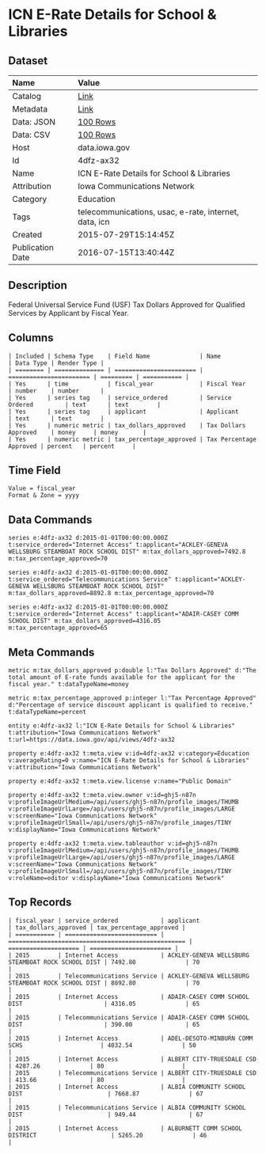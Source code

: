 # ICN E-Rate Details for School & Libraries

## Dataset

| Name | Value |
| :--- | :---- |
| Catalog | [Link](https://catalog.data.gov/dataset/icn-e-rate-details-for-school-libraries) |
| Metadata | [Link](https://data.iowa.gov/api/views/4dfz-ax32) |
| Data: JSON | [100 Rows](https://data.iowa.gov/api/views/4dfz-ax32/rows.json?max_rows=100) |
| Data: CSV | [100 Rows](https://data.iowa.gov/api/views/4dfz-ax32/rows.csv?max_rows=100) |
| Host | data.iowa.gov |
| Id | 4dfz-ax32 |
| Name | ICN E-Rate Details for School & Libraries |
| Attribution | Iowa Communications Network |
| Category | Education |
| Tags | telecommunications, usac, e-rate, internet, data, icn |
| Created | 2015-07-29T15:14:45Z |
| Publication Date | 2016-07-15T13:40:44Z |

## Description

Federal Universal Service Fund (USF) Tax Dollars Approved for Qualified Services by Applicant by Fiscal Year.

## Columns

```ls
| Included | Schema Type    | Field Name              | Name                    | Data Type | Render Type |
| ======== | ============== | ======================= | ======================= | ========= | =========== |
| Yes      | time           | fiscal_year             | Fiscal Year             | number    | number      |
| Yes      | series tag     | service_ordered         | Service Ordered         | text      | text        |
| Yes      | series tag     | applicant               | Applicant               | text      | text        |
| Yes      | numeric metric | tax_dollars_approved    | Tax Dollars Approved    | money     | money       |
| Yes      | numeric metric | tax_percentage_approved | Tax Percentage Approved | percent   | percent     |
```

## Time Field

```ls
Value = fiscal_year
Format & Zone = yyyy
```

## Data Commands

```ls
series e:4dfz-ax32 d:2015-01-01T00:00:00.000Z t:service_ordered="Internet Access" t:applicant="ACKLEY-GENEVA WELLSBURG STEAMBOAT ROCK SCHOOL DIST" m:tax_dollars_approved=7492.8 m:tax_percentage_approved=70

series e:4dfz-ax32 d:2015-01-01T00:00:00.000Z t:service_ordered="Telecommunications Service" t:applicant="ACKLEY-GENEVA WELLSBURG STEAMBOAT ROCK SCHOOL DIST" m:tax_dollars_approved=8892.8 m:tax_percentage_approved=70

series e:4dfz-ax32 d:2015-01-01T00:00:00.000Z t:service_ordered="Internet Access" t:applicant="ADAIR-CASEY COMM SCHOOL DIST" m:tax_dollars_approved=4316.05 m:tax_percentage_approved=65
```

## Meta Commands

```ls
metric m:tax_dollars_approved p:double l:"Tax Dollars Approved" d:"The total amount of E-rate funds available for the applicant for the fiscal year." t:dataTypeName=money

metric m:tax_percentage_approved p:integer l:"Tax Percentage Approved" d:"Percentage of service discount applicant is qualified to receive." t:dataTypeName=percent

entity e:4dfz-ax32 l:"ICN E-Rate Details for School & Libraries" t:attribution="Iowa Communications Network" t:url=https://data.iowa.gov/api/views/4dfz-ax32

property e:4dfz-ax32 t:meta.view v:id=4dfz-ax32 v:category=Education v:averageRating=0 v:name="ICN E-Rate Details for School & Libraries" v:attribution="Iowa Communications Network"

property e:4dfz-ax32 t:meta.view.license v:name="Public Domain"

property e:4dfz-ax32 t:meta.view.owner v:id=ghj5-n87n v:profileImageUrlMedium=/api/users/ghj5-n87n/profile_images/THUMB v:profileImageUrlLarge=/api/users/ghj5-n87n/profile_images/LARGE v:screenName="Iowa Communications Network" v:profileImageUrlSmall=/api/users/ghj5-n87n/profile_images/TINY v:displayName="Iowa Communications Network"

property e:4dfz-ax32 t:meta.view.tableauthor v:id=ghj5-n87n v:profileImageUrlMedium=/api/users/ghj5-n87n/profile_images/THUMB v:profileImageUrlLarge=/api/users/ghj5-n87n/profile_images/LARGE v:screenName="Iowa Communications Network" v:profileImageUrlSmall=/api/users/ghj5-n87n/profile_images/TINY v:roleName=editor v:displayName="Iowa Communications Network"
```

## Top Records

```ls
| fiscal_year | service_ordered            | applicant                                          | tax_dollars_approved | tax_percentage_approved | 
| =========== | ========================== | ================================================== | ==================== | ======================= | 
| 2015        | Internet Access            | ACKLEY-GENEVA WELLSBURG STEAMBOAT ROCK SCHOOL DIST | 7492.80              | 70                      | 
| 2015        | Telecommunications Service | ACKLEY-GENEVA WELLSBURG STEAMBOAT ROCK SCHOOL DIST | 8892.80              | 70                      | 
| 2015        | Internet Access            | ADAIR-CASEY COMM SCHOOL DIST                       | 4316.05              | 65                      | 
| 2015        | Telecommunications Service | ADAIR-CASEY COMM SCHOOL DIST                       | 390.00               | 65                      | 
| 2015        | Internet Access            | ADEL-DESOTO-MINBURN COMM SCHS                      | 4032.54              | 50                      | 
| 2015        | Internet Access            | ALBERT CITY-TRUESDALE CSD                          | 4287.26              | 80                      | 
| 2015        | Telecommunications Service | ALBERT CITY-TRUESDALE CSD                          | 413.66               | 80                      | 
| 2015        | Internet Access            | ALBIA COMMUNITY SCHOOL DIST                        | 7668.87              | 67                      | 
| 2015        | Telecommunications Service | ALBIA COMMUNITY SCHOOL DIST                        | 949.44               | 67                      | 
| 2015        | Internet Access            | ALBURNETT COMM SCHOOL DISTRICT                     | 5265.20              | 46                      | 
```